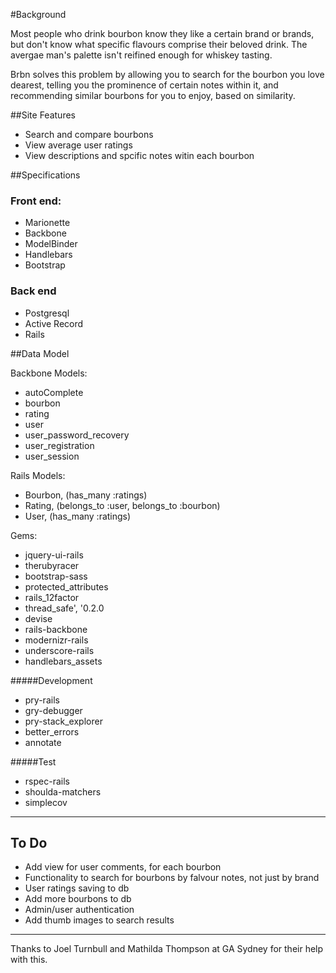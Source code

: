 #Background

Most people who drink bourbon know they like a certain brand or brands, but don't know what specific flavours comprise their beloved drink. The avergae man's palette isn't reifined enough for whiskey tasting.

Brbn solves this problem by allowing you to search for the bourbon you love dearest, telling you the prominence of certain notes within it, and recommending similar bourbons for you to enjoy, based on similarity.  

##Site Features

- Search and compare bourbons 
- View average user ratings
- View descriptions and spcific notes witin each bourbon

##Specifications

### Front end:

- Marionette
- Backbone
- ModelBinder
- Handlebars
- Bootstrap

### Back end

- Postgresql
- Active Record
- Rails

##Data Model

Backbone Models:

- autoComplete
- bourbon
- rating
- user
- user_password_recovery
- user_registration
- user_session

Rails Models:

- Bourbon, (has_many :ratings)
- Rating, (belongs_to :user, belongs_to :bourbon)
- User, (has_many :ratings)

Gems:

- jquery-ui-rails
- therubyracer
- bootstrap-sass
- protected_attributes
- rails_12factor
- thread_safe', '0.2.0
- devise
- rails-backbone
- modernizr-rails
- underscore-rails
- handlebars_assets

#####Development
- pry-rails
- gry-debugger
- pry-stack_explorer
- better_errors
- annotate

#####Test
- rspec-rails
- shoulda-matchers
- simplecov


--------------
## To Do

- Add view for user comments, for each bourbon
- Functionality to search for bourbons by falvour notes, not just by brand
- User ratings saving to db
- Add more bourbons to db
- Admin/user authentication
- Add thumb images to search results 

--------------

Thanks to Joel Turnbull and Mathilda Thompson at GA Sydney for their help with this. 